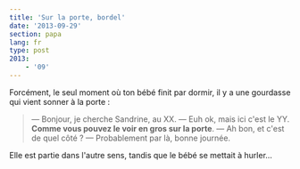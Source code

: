 ```yaml
---
title: 'Sur la porte, bordel'
date: '2013-09-29'
section: papa
lang: fr
type: post
2013:
    - '09'
---
```


Forcément, le seul moment où ton bébé finit par dormir, il y a une gourdasse qui vient sonner à la porte :

> — Bonjour, je cherche Sandrine, au XX. 
> — Euh ok, mais ici c'est le YY. **Comme vous pouvez le voir en gros sur la porte**. 
> — Ah bon, et c'est de quel côté ? 
> — Probablement par là, bonne journée.

Elle est partie dans l'autre sens, tandis que le bébé se mettait à hurler...
